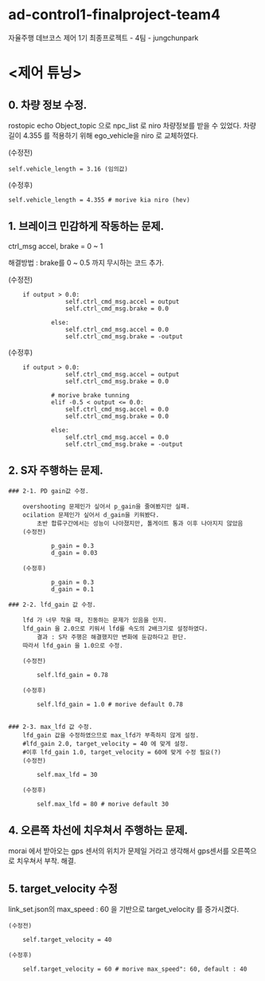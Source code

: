 # ad-control1-finalproject-team4
자율주행 데브코스 제어 1기 최종프로젝트 - 4팀 - jungchunpark

# <제어 튜닝>

## 0. 차량 정보 수정.

rostopic echo Object_topic 으로 npc_list 로 niro 차량정보를 받을 수 있었다.
차량길이 4.355 를 적용하기 위해 ego_vehicle을 niro 로 교체하였다.

  (수정전)
  
  	self.vehicle_length = 3.16 (임의값)
   
  (수정후)		
  
  	self.vehicle_length = 4.355 # morive kia niro (hev)



## 1. 브레이크 민감하게 작동하는 문제.

ctrl_msg
accel, brake = 0 ~ 1

해결방법 : brake를 0 ~ 0.5 까지 무시하는 코드 추가.

  (수정전)       
  
  		if output > 0.0:
                    self.ctrl_cmd_msg.accel = output
                    self.ctrl_cmd_msg.brake = 0.0

                else:
                    self.ctrl_cmd_msg.accel = 0.0
                    self.ctrl_cmd_msg.brake = -output


  (수정후)       
  
  		if output > 0.0:
                    self.ctrl_cmd_msg.accel = output
                    self.ctrl_cmd_msg.brake = 0.0

                # morive brake tunning
                elif -0.5 < output <= 0.0:
                    self.ctrl_cmd_msg.accel = 0.0
                    self.ctrl_cmd_msg.brake = 0.0

                else:
                    self.ctrl_cmd_msg.accel = 0.0
                    self.ctrl_cmd_msg.brake = -output



## 2. S자 주행하는 문제.
	### 2-1. PD gain값 수정.

		overshooting 문제인가 싶어서 p_gain을 줄여봤지만 실패.
		ocilation 문제인가 싶어서 d_gain을 키워봤다. 
			초반 합류구간에서는 성능이 나아졌지만, 톨게이트 통과 이후 나아지지 않았음
		(수정전)

				p_gain = 0.3
				d_gain = 0.03
   
		(수정후)

				p_gain = 0.3
				d_gain = 0.1
	
	### 2-2. lfd_gain 값 수정.
		
		lfd 가 너무 작을 때, 진동하는 문제가 있음을 인지.
		lfd_gain 을 2.0으로 키워서 lfd를 속도의 2배크기로 설정하였다. 
			결과 : S자 주행은 해결했지만 변화에 둔감하다고 판단.
		따라서 lfd_gain 을 1.0으로 수정.

		(수정전)

			self.lfd_gain = 0.78
   
		(수정후)

			self.lfd_gain = 1.0 # morive default 0.78
   

	### 2-3. max_lfd 값 수정.
		lfd_gain 값을 수정하였으므로 max_lfd가 부족하지 않게 설정.
		#lfd_gain 2.0, target_velocity = 40 에 맞게 설정.
		#이후 lfd_gain 1.0, target_velocity = 60에 맞게 수정 필요(?)
		(수정전)

			self.max_lfd = 30
   
		(수정후)

			self.max_lfd = 80 # morive default 30
   
		


## 4. 오른쪽 차선에 치우쳐서 주행하는 문제.

morai 에서 받아오는 gps 센서의 위치가 문제일 거라고 생각해서 gps센서를 오른쪽으로 치우쳐서 부착. 해결.

		
## 5. target_velocity 수정

 link_set.json의 max_speed : 60 을 기반으로  target_velocity 를 증가시켰다.

	(수정전)		
 
 		self.target_velocity = 40
   
	(수정후)		
 
 		self.target_velocity = 60 # morive max_speed": 60, default : 40
